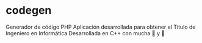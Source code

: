 # codegen
Generador de código PHP
Aplicación desarrollada para obtener el Título de Ingeniero en Informática
Desarrollada en C++ con mucha :beer: y :pizza:
